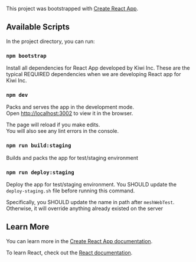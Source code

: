 This project was bootstrapped with [Create React App](https://github.com/facebook/create-react-app).

## Available Scripts

In the project directory, you can run:

### `npm bootstrap`

Install all dependencies for React App developed by Kiwi Inc. These are the typical REQUIRED dependencies when we are developing React app for Kiwi Inc.

### `npm dev`

Packs and serves the app in the development mode.<br />
Open [http://localhost:3002](http://localhost:3002) to view it in the browser.

The page will reload if you make edits.<br />
You will also see any lint errors in the console.

### `npm run build:staging`

Builds and packs the app for test/staging environment

### `npm run deploy:staging`

Deploy the app for test/staging environment. You SHOULD update the `deploy-staging.sh` file before running this command.

Specifically, you SHOULD update the name in path after `meshWebTest`. Otherwise, it will override anything already existed on the server

## Learn More

You can learn more in the [Create React App documentation](https://facebook.github.io/create-react-app/docs/getting-started).

To learn React, check out the [React documentation](https://reactjs.org/).
